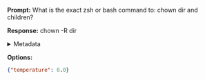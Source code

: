 **Prompt:**
What is the exact zsh or bash command to: chown dir and children?

**Response:**
chown -R dir

<details><summary>Metadata</summary>

- Duration: 882 ms
- Datetime: 2023-08-06T15:15:57.952994
- Model: gpt-3.5-turbo-0613

</details>

**Options:**
```json
{"temperature": 0.0}
```

